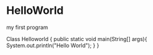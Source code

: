 # HelloWorld
my first program

Class Helloworld
{
public static void main(String[] args){
System.out.println("Hello World");
}
}
